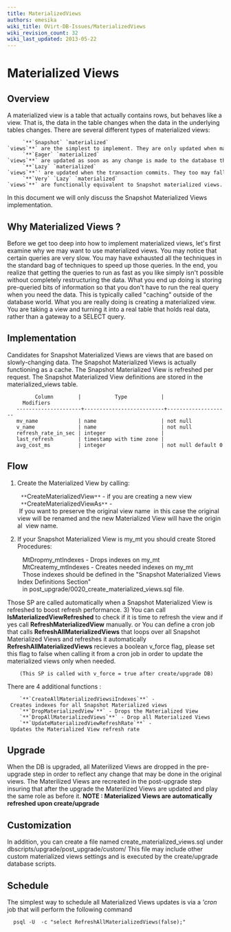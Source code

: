 ```yaml
---
title: MaterializedViews
authors: emesika
wiki_title: OVirt-DB-Issues/MaterializedViews
wiki_revision_count: 32
wiki_last_updated: 2013-05-22
---
```


# Materialized Views

## Overview

A materialized view is a table that actually contains rows, but behaves like a view. That is, the data in the table changes when the data in the underlying tables changes. There are several different types of materialized views:

         `**`Snapshot` `materialized` `views`**` are the simplest to implement. They are only updated when manually refreshed.
         `**`Eager` `materialized` `views`**` are updated as soon as any change is made to the database that would affect it. Eagerly updated materialized views may have incorrect data if the view it is based on has dependencies on mutable functions like now().
         `**`Lazy` `materialized` `views`**`' are updated when the transaction commits. They too may fall out of sync with the base view if the view depends on mutable functions like now().
         `**`Very` `Lazy` `materialized` `views`**` are functionally equivalent to Snapshot materialized views. The only difference is that changes are recorded incrementally and applied when the table is manually refreshed. (This may be faster than a full snapshot upon refresh.) 

In this document we will only discuss the Snapshot Materialized Views implementation.

## Why Materialized Views ?

Before we get too deep into how to implement materialized views, let's first examine why we may want to use materialized views. You may notice that certain queries are very slow. You may have exhausted all the techniques in the standard bag of techniques to speed up those queries. In the end, you realize that getting the queries to run as fast as you like simply isn't possible without completely restructuring the data. What you end up doing is storing pre-queried bits of information so that you don't have to run the real query when you need the data. This is typically called "caching" outside of the database world. What you are really doing is creating a materialized view. You are taking a view and turning it into a real table that holds real data, rather than a gateway to a SELECT query.

## Implementation

Candidates for Snapshot Materialized Views are views that are based on slowly-changing data. The Snapshot Materialized Views is actually functioning as a cache. The Snapshot Materialized View is refreshed per request. The Snapshot Materialized View definitions are stored in the materialized_views table.

             Column        |           Type           |     Modifiers      
       ---------------------+--------------------------+--------------------
       mv_name             | name                     | not null
       v_name              | name                     | not null
       refresh_rate_in_sec | integer                  | 
       last_refresh        | timestamp with time zone | 
       avg_cost_ms         | integer                  | not null default 0

## Flow

1) Create the Materialized View by calling:

        `**`CreateMaterializedView`**` - if you are creating a new view
        `**`CreateMaterializedViewAs`**` - If you want to preserve the original view name  in this case the original view will be renamed and the new Materialized View will have the original  view name.

2) If your Snapshot Materialized View is my_mt you should create Stored Procedures:

         MtDropmy_mtIndexes - Drops indexes on my_mt
         MtCreatemy_mtIndexes - Creates needed indexes on my_mt
         Those indexes should be defined in the "Snapshot Materialized Views Index Definitions Section"
         in post_upgrade/0020_create_materialized_views.sql file.

Those SP are called automatically when a Snapshot Materialized View is refreshed to boost refresh performance. 3) You can call **IsMaterializedViewRefreshed** to check if it is time to refresh the view and if yes call **RefreshMaterializedView** manually.
or
You can define a cron job that calls **RefreshAllMaterializedViews** that loops over all Snapshot Materialized Views and refreshes it automatically
 **RefreshAllMaterializedViews** recieves a boolean v_force flag, please set this flag to false when calling it from a cron job in order to update the materialized views only when needed.

        (This SP is called with v_force = true after create/upgrade DB)

There are 4 additional functions :

        `**`CreateAllMaterializedViewsiIndexes`**` - Creates indexes for all Snapshot Materialized views
        `**`DropMaterializedView`**` - Drops the Materialized View
        `**`DropAllMaterializedViews`**` - Drop all Materialized Views
        `**`UpdateMaterializedViewRefreshRate`**` - Updates the Materialized View refresh rate

## Upgrade

When the DB is upgraded, all Materilized Views are dropped in the pre-upgrade step in order to reflect any change that may be done in the original views. The Materilized Views are recreated in the post-upgrade step insuring that after the upgrade the Materilized Views are updated and play the same role as before it. **NOTE : Materialized Views are automatically refreshed upon create/upgrade**

## Customization

In addition, you can create a file named create_materialized_views.sql under dbscripts/upgrade/post_upgrade/custom/ This file may include other custom materialized views settings and is executed by the create/upgrade database scripts.

## Schedule

The simplest way to schedule all Materialized Views updates is via a *'cron* job that will perform the following command

`  psql -U `<user>` -c "select RefreshAllMaterializedViews(false);" `<db>
